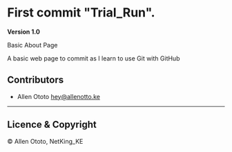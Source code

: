 # First commit "Trial_Run".

**Version 1.0**

Basic About Page

A basic web page to commit as I learn to use Git with GitHub

## Contributors

- Allen Ototo <hey@allenotto.ke>

---

## Licence & Copyright

© Allen Ototo, NetKing_KE